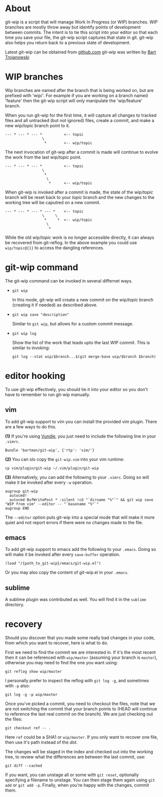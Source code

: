 # About

git-wip is a script that will manage Work In Progress (or WIP) branches.
WIP branches are mostly throw away but identify points of development
between commits.  The intent is to tie this script into your editor so
that each time you save your file, the git-wip script captures that
state in git.  git-wip also helps you return back to a previous state of
development.

Latest git-wip can be obtained from [github.com](http://github.com/bartman/git-wip)
git-wip was written by [Bart Trojanowski](mailto:bart@jukie.net)

# WIP branches

Wip branches are named after the branch that is being worked on, but are
prefixed with 'wip/'.  For example if you are working on a branch named
'feature' then the git-wip script will only manipulate the 'wip/feature'
branch.

When you run git-wip for the first time, it will capture all changes to
tracked files and all untracked (but not ignored) files, create a
commit, and make a new wip/*topic* branch point to it.

    --- * --- * --- *          <-- topic
                     \
                      *        <-- wip/topic

The next invocation of git-wip after a commit is made will continue to
evolve the work from the last wip/*topic* point.

    --- * --- * --- *          <-- topic
                     \
                      *
                       \
                        *      <-- wip/topic

When git-wip is invoked after a commit is made, the state of the
wip/*topic* branch will be reset back to your *topic* branch and the new
changes to the working tree will be caputred on a new commit.

    --- * --- * --- * --- *    <-- topic
                     \     \
                      *     *  <-- wip/topic
                       \
                        *

While the old wip/*topic* work is no longer accessible directly, it can
always be recovered from git-reflog.  In the above example you could use
`wip/topic@{1}` to access the dangling references.

# git-wip command

The git-wip command can be invoked in several differnet ways.

* `git wip`
  
  In this mode, git-wip will create a new commit on the wip/*topic*
  branch (creating it if needed) as described above.

* `git wip save "description"`
  
  Similar to `git wip`, but allows for a custom commit message.

* `git wip log`
  
  Show the list of the work that leads upto the last WIP commit.  This
  is similar to invoking:
  
  `git log --stat wip/$branch...$(git merge-base wip/$branch $branch)`

# editor hooking

To use git-wip effectively, you should tie it into your editor so you
don't have to remember to run git-wip manually.

## vim

To add git-wip support to vim you can install the provided vim plugin.  There
are a few ways to do this.

**(1)** If you're using [Vundle](https://github.com/gmarik/Vundle.vim), you
just need to include the following line in your `.vimrc`.

    Bundle 'bartman/git-wip', {'rtp': 'vim/'}

**(2)** You can slo copy the `git-wip.vim` into your vim runtime:

    cp vim/plugin/git-wip ~/.vim/plugin/git-wip

**(3)** Alternatively, you can add the following to your `.vimrc`.  Doing so
will make it be invoked after every `:w` operation.

    augroup git-wip
      autocmd!
      autocmd BufWritePost * :silent !cd "`dirname "%"`" && git wip save "WIP from vim" --editor -- "`basename "%"`"
    augroup END

The `--editor` option puts git-wip into a special mode that will make it
more quiet and not report errors if there were no changes made to the
file.

## emacs

To add git-wip support to emacs add the following to your `.emacs`. Doing
so will make it be invoked after every `save-buffer` operation.

    (load "/{path_to_git-wip}/emacs/git-wip.el")

Or you may also copy the content of git-wip.el in your `.emacs`.

## sublime

A sublime plugin was contributed as well.  You will find it in the `sublime`
directory.

# recovery

Should you discover that you made some really bad changes in your code,
from which you want to recover, here is what to do.

First we need to find the commit we are interested in.  If it's the most recent
then it can be referenced with `wip/master` (assuming your branch is `master`),
otherwise you may need to find the one you want using:

    git reflog show wip/master

I personally prefer to inspect the reflog with `git log -g`, and sometimes 
with `-p` also:

    git log -g -p wip/master

Once you've picked a commit, you need to checkout the files, note that we are not
switching the commit that your branch points to (HEAD will continue to reference
the last real commit on the branch).  We are just checking out the files:

    git checkout ref -- .

Here `ref` could be a SHA1 or `wip/master`.  If you only want to recover one file,
then use it's path instead of the *dot*.

The changes will be staged in the index and checked out into the working tree, to
review what the differences are between the last commit, use:

    git diff --cached

If you want, you can unstage all or some with `git reset`, optionally specifying a
filename to unstage.  You can then stage them again using `git add` or `git add -p`.
Finally, when you're happy with the changes, commit them.


<!-- vim: set ft=markdown -->
